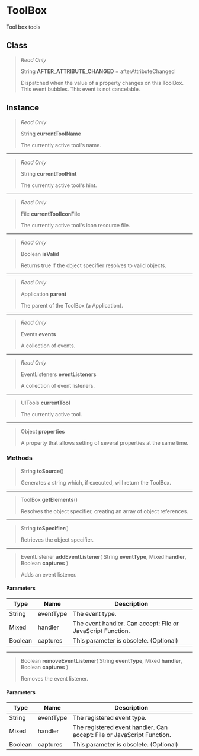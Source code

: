 # ToolBox
Tool box tools

## Class
> *Read Only* 
> 
> String **AFTER_ATTRIBUTE_CHANGED** = afterAttributeChanged
> 
> Dispatched when the value of a property changes on this ToolBox. This event bubbles. This event is not cancelable.

## Instance
> *Read Only* 
> 
> String **currentToolName** 
>
> The currently active tool's name.
*** 
> *Read Only* 
> 
> String **currentToolHint** 
>
> The currently active tool's hint.
*** 
> *Read Only* 
> 
> File **currentToolIconFile** 
>
> The currently active tool's icon resource file.
*** 
> *Read Only* 
> 
> Boolean **isValid** 
>
> Returns true if the object specifier resolves to valid objects.
*** 
> *Read Only* 
> 
> Application **parent** 
>
> The parent of the ToolBox (a Application).
*** 
> *Read Only* 
> 
> Events **events** 
>
> A collection of events.
*** 
> *Read Only* 
> 
> EventListeners **eventListeners** 
>
> A collection of event listeners.
*** 
> UITools **currentTool** 
>
> The currently active tool.
*** 
> Object **properties** 
>
> A property that allows setting of several properties at the same time.

### Methods
> String **toSource**()
> 
> Generates a string which, if executed, will return the ToolBox.
*** 
> ToolBox **getElements**()
> 
> Resolves the object specifier, creating an array of object references.
*** 
> String **toSpecifier**()
> 
> Retrieves the object specifier.
*** 
> EventListener **addEventListener**( String **eventType**, Mixed **handler**, Boolean **captures** )
> 
> Adds an event listener.
#### Parameters
| Type | Name | Description |
|---|---|---|
| String | eventType | The event type. |
| Mixed | handler | The event handler. Can accept: File or JavaScript Function. |
| Boolean | captures | This parameter is obsolete. (Optional) |

*** 
> Boolean **removeEventListener**( String **eventType**, Mixed **handler**, Boolean **captures** )
> 
> Removes the event listener.
#### Parameters
| Type | Name | Description |
|---|---|---|
| String | eventType | The registered event type. |
| Mixed | handler | The registered event handler. Can accept: File or JavaScript Function. |
| Boolean | captures | This parameter is obsolete. (Optional) |


